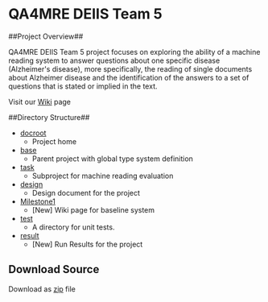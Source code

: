 QA4MRE DEIIS Team 5
======

##Project Overview##

QA4MRE DEIIS Team 5 project focuses on exploring the ability of a machine reading system to answer questions about one specific disease (Alzheimer's disease), more specifically, the reading of single documents about Alzheimer disease and the identification of the answers to a set of questions that is stated or implied in the text.

Visit our [Wiki](https://github.com/wfeely/hw5-team05/wiki) page

##Directory Structure##
* [docroot](https://github.com/wfeely/hw5-team05)
  * Project home 
* [base](https://github.com/wfeely/hw5-team05/tree/master/qa4mre-base)
  * Parent project with global type system definition
* [task](https://github.com/wfeely/hw5-team05/tree/master/qa4mre-alzheimer-task) 
  * Subproject for machine reading evaluation
* [design](https://github.com/wfeely/hw5-team05/wiki/Project-Design) 
  * Design document for the project
* [Milestone1](https://github.com/wfeely/hw5-team05/wiki/Milestone-1)
  * [New] Wiki page for baseline system 
* [test](https://github.com/wfeely/hw5-team05/tree/master/qa4mre-base/src/test) 
  * A directory for unit tests. 
* [result](https://github.com/wfeely/hw5-team05/wiki/Results)
  * [New] Run Results for the project 
  
## Download Source
Download as [zip](https://github.com/wfeely/hw5-team05/archive/master.zip) file
